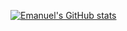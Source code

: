 [![Emanuel's GitHub stats](https://github-readme-stats.vercel.app/api?username=emanu-dev&show_icons=true&theme=tokyonight)](https://github.com/anuraghazra/github-readme-stats)
